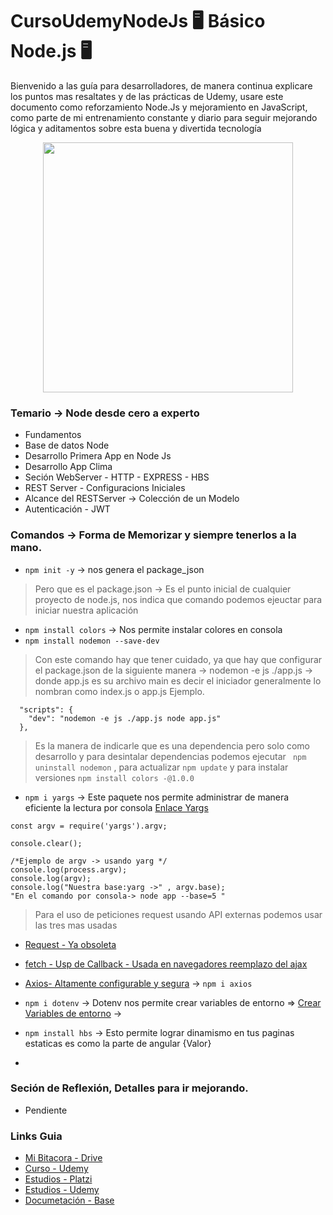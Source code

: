 # CursoUdemyNodeJs 🖥️ Básico Node.js 🖥️ 
Bienvenido a las guía para desarrolladores, de manera continua explicare los puntos mas resaltates y de las prácticas de Udemy, usare este documento como reforzamiento Node.Js y mejoramiento en JavaScript, como parte de mi entrenamiento constante y diario para seguir mejorando lógica y aditamentos sobre esta buena y divertida tecnología

<p align="center"><a href="https://github.com/LeoSan/CursoUdemyNodeJs" 
                     target="_blank"><img src="https://upload.wikimedia.org/wikipedia/commons/d/d9/Node.js_logo.svg" width="400"></a></p>

### Temario -> Node desde cero a experto 

- Fundamentos
- Base de datos Node
- Desarrollo Primera App en Node Js
- Desarrollo App Clima
- Seción WebServer - HTTP - EXPRESS - HBS 
- REST Server - Configuracions Iniciales
- Alcance del RESTServer -> Colección de un Modelo
- Autenticación - JWT 

### Comandos -> Forma de Memorizar y siempre tenerlos a la mano. 

- `npm init -y` -> nos genera el package_json
> Pero que es el package.json -> Es el punto inicial de cualquier proyecto de node.js, nos indica que comando podemos ejeuctar para iniciar nuestra aplicación 
- `npm install colors` -> Nos permite instalar colores en consola 
- `npm install nodemon --save-dev` 
> Con este comando hay que tener cuidado, ya que hay que configurar el package.json de la siguiente manera ->  nodemon -e js ./app.js -> donde app.js es su archivo main es decir el iniciador generalmente lo nombran como index.js o app.js Ejemplo. 
```
  "scripts": {
    "dev": "nodemon -e js ./app.js node app.js"
  },
```

> Es la manera de indicarle que es una dependencia pero solo como desarrollo y para desintalar dependencias podemos ejecutar ` npm uninstall nodemon` , para actualizar `npm update` y para instalar versiones `npm install colors -@1.0.0` 
> 
- `npm i yargs` -> Este paquete nos permite administrar de manera eficiente la lectura por consola [Enlace Yargs](http://yargs.js.org/)

```javascripts
const argv = require('yargs').argv;

console.clear();

/*Ejemplo de argv -> usando yarg */
console.log(process.argv); 
console.log(argv); 
console.log("Nuestra base:yarg ->" , argv.base); 
"En el comando por consola-> node app --base=5 "
```

>Para el uso de peticiones request usando API externas podemos usar las tres mas usadas 
- [Request - Ya obsoleta](https://www.npmjs.com/package/request) 
- [fetch - Usp de Callback - Usada en navegadores reemplazo del ajax](https://www.npmjs.com/package/fetch)
- [Axios- Altamente configurable y segura](https://www.npmjs.com/package/axios) -> `npm i axios` 

- `npm i dotenv` -> Dotenv  nos permite crear variables de entorno  => [Crear Variables de entorno](https://www.npmjs.com/package/dotenv)  -> 
- `npm install hbs` -> Esto permite lograr dinamismo en tus paginas estaticas es como la parte de angular {Valor} 
- 

### Seción de Reflexión, Detalles para ir mejorando. 
- Pendiente

### Links Guia 

- [Mi Bitacora - Drive ](https://docs.google.com/document/d/1KKjhdE4BX2Ooo8BxXNn3nWTgsLwnpuGkqZlzLJT8Zuk/edit#heading=h.o9v8so11ee13)
- [Curso - Udemy ](https://www.udemy.com/course/node-de-cero-a-experto/)
- [Estudios - Platzi](https://platzi.com/p/LEONARDCUENCA/)
- [Estudios - Udemy](https://www.udemy.com/user/leonard-cuenca-roa/)
- [Documetación - Base](https://pandao.github.io/editor.md/en.html)





